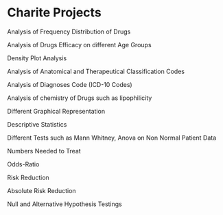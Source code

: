# Charite Projects
Analysis of Frequency Distribution of Drugs 

Analysis of Drugs Efficacy on different Age Groups

Density Plot Analysis

Analysis of Anatomical and Therapeutical Classification Codes

Analysis of Diagnoses Code (ICD-10 Codes)

Analysis of chemistry of Drugs such as lipophilicity

Different Graphical Representation

Descriptive Statistics

Different Tests such as Mann Whitney, Anova on Non Normal Patient Data

Numbers Needed to Treat

Odds-Ratio

Risk Reduction

Absolute Risk Reduction

Null and Alternative Hypothesis Testings
